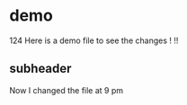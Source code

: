 # demo

124
Here is a demo file to see the changes ! !!

## subheader

Now I changed the file at 9 pm
